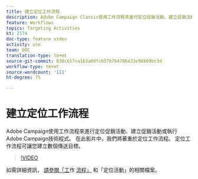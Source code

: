 ```yaml
---
title: 建立定位工作流程
description: Adobe Campaign Classic使用工作流程來進行定位促銷活動、建立促銷活動或執行Adobe Campaign技術程式。 在此影片中，我們將著重於定位工作流程。 定位工作流程可讓您建立數個傳送目標。
feature: Workflows
topics: Targeting Activities
kt: 2174
doc-type: feature video
activity: use
team: DOC
translation-type: tm+mt
source-git-commit: 838c617ca163a09fcb57b7b4706433e98869bc3d
workflow-type: tm+mt
source-wordcount: '111'
ht-degree: 7%

---
```



# 建立定位工作流程

Adobe Campaign使用工作流程來進行定位促銷活動、建立促銷活動或執行Adobe Campaign技術程式。 在此影片中，我們將著重於定位工作流程。 定位工作流程可讓您建立數個傳送目標。

>[!VIDEO](https://video.tv.adobe.com/v/25605?quality=12)

如需詳細資訊， [請參閱「工](https://docs.adobe.com/content/help/en/campaign-classic/using/automating-with-workflows/introduction/about-workflows.html)作 [流程」](https://docs.adobe.com/content/help/en/campaign-classic/using/automating-with-workflows/targeting-activities/about-targeting-activities.html) 和「定位活動」的相關檔案。
